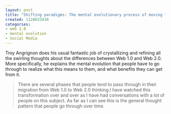 ```yaml
--- 
layout: post
title: "Shifting paradigms: The mental evolutionary process of moving from web 1.0 to web 2.0 in 18 steps"
created: 1128033430
categories: 
- web 2.0
- mental evolution
- Social Media
---
```

<p>Troy Angrignon does his usual fantastic job of crystallizing and refining all the swirling thoughts about the differences between Web 1.0 and Web 2.0. More specifically, he explains the mental evolution that people have to go through to realize what this means to them, and what benefits they can get from it.</p>

<blockquote>
There are several phases that people tend to pass through in their migration from Web 1.0 to Web 2.0 thinking.I have watched this transformation over and over as I have had conversations with a lot of people on this subject. As far as I can see this is the general thought pattern that people go through over time.
</blockquote>
